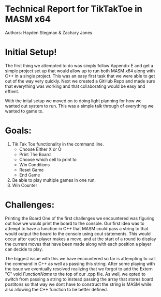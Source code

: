 # Technical Report for TikTakToe in MASM x64
Authors: Hayden Stegman & Zachary Jones

# Initial Setup!
The first thing we attempted to do was simply follow Appendix E and get a simple project set up that would allow up to run both MASM x64 along with C++ in a single project.
This was an easy first task that we were able to get out of the way very quickly.
Next we created a GitHub Repo and made sure that everything was working and that collaborating would be easy and effient.

With the inital setup we moved on to doing light planning for how we wanted out system to run. This was a simple talk through of everything we wanted to game to.

# Goals:
1. Tik Tak Toe functionality in the command line.
    - Choose Either X or O
    - Print The Board
    - Choose which cell to print to
    - Win Conditions
    - Reset Game
    - End Game
3. Be able to play multiple games in one run.
4. Win Counter

# Challenges:

Printing the Board
One of the first challenges we encountered was figuring out how we would print the board to the console.
Our first idea was to attempt to have a function in C++ that MASM could pass a string to that would output the board to the console using cout statements.
This would occur after each player makes a move, and at the start of a round to display the current moves that have been made along with each position a player can
decide to play.

The biggest issue with this we have encountered so far is attempting to call the command in C++ as well as passing this string.
After some playing with the issue we eventually resolved realizing that we forgot to add the Extern "C" void *FunctionName* to the top of our .cpp file.
As well, we opted to switch from passing a string to instead passing the array that stores board postitons so that way we dont have to construct the string is MASM
while also allowing the C++ function to be better defined.
